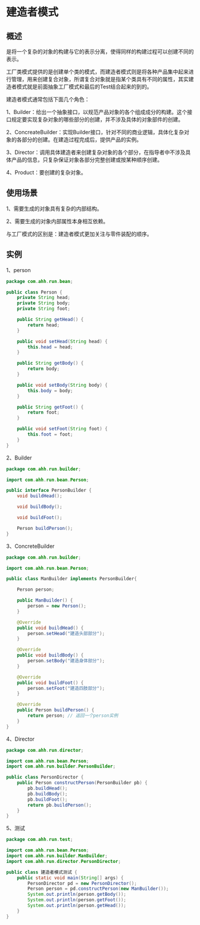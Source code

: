 # 建造者模式

## 概述

是将一个复杂的对象的构建与它的表示分离，使得同样的构建过程可以创建不同的表示。

工厂类模式提供的是创建单个类的模式，而建造者模式则是将各种产品集中起来进行管理，用来创建复合对象，所谓复合对象就是指某个类具有不同的属性，其实建造者模式就是前面抽象工厂模式和最后的Test结合起来的到的。

建造者模式通常包括下面几个角色：

1、Builder：给出一个抽象接口，以规范产品对象的各个组成成分的构建。这个接口规定要实现复杂对象的哪些部分的创建，并不涉及具体的对象部件的创建。

2、ConcreateBuilder：实现Builder接口，针对不同的商业逻辑，具体化复杂对象的各部分的创建。在建造过程完成后，提供产品的实例。

3、Director：调用具体建造者来创建复杂对象的各个部分，在指导者中不涉及具体产品的信息，只复杂保证对象各部分完整创建或按某种顺序创建。

4、Product：要创建的复杂对象。

## 使用场景

1、需要生成的对象具有复杂的内部结构。

2、需要生成的对象内部属性本身相互依赖。

与工厂模式的区别是：建造者模式更加关注与零件装配的顺序。

## 实例

1、person

```Java
package com.ahh.run.bean;

public class Person {
    private String head;
    private String body;
    private String foot;

    public String getHead() {
        return head;
    }

    public void setHead(String head) {
        this.head = head;
    }

    public String getBody() {
        return body;
    }

    public void setBody(String body) {
        this.body = body;
    }

    public String getFoot() {
        return foot;
    }

    public void setFoot(String foot) {
        this.foot = foot;
    }
}
```

2、Builder

```Java
package com.ahh.run.builder;

import com.ahh.run.bean.Person;

public interface PersonBuilder {
    void buildHead();

    void buildBody();

    void buildFoot();

    Person buildPerson();
}
```

3、ConcreteBuilder

```Java
package com.ahh.run.builder;

import com.ahh.run.bean.Person;

public class ManBuilder implements PersonBuilder{

    Person person;

    public ManBuilder() {
        person = new Person();
    }

    @Override
    public void buildHead() {
        person.setHead("建造头部部分");
    }

    @Override
    public void buildBody() {
        person.setBody("建造身体部分");
    }

    @Override
    public void buildFoot() {
        person.setFoot("建造四肢部分");
    }

    @Override
    public Person buildPerson() {
        return person; // 返回一个person实例
    }
}
```

4、Director

```Java
package com.ahh.run.director;

import com.ahh.run.bean.Person;
import com.ahh.run.builder.PersonBuilder;

public class PersonDirector {
    public Person constructPerson(PersonBuilder pb) {
        pb.buildHead();
        pb.buildBody();
        pb.buildFoot();
        return pb.buildPerson();
    }
}
```

5、测试

```Java
package com.ahh.run.test;

import com.ahh.run.bean.Person;
import com.ahh.run.builder.ManBuilder;
import com.ahh.run.director.PersonDirector;

public class 建造者模式测试 {
    public static void main(String[] args) {
        PersonDirector pd = new PersonDirector();
        Person person = pd.constructPerson(new ManBuilder());
        System.out.println(person.getBody());
        System.out.println(person.getFoot());
        System.out.println(person.getHead());
    }
}
```